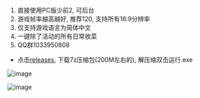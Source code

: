1. 直接使用PC版少前2, 可后台
2. 游戏帧率越高越好, 推荐120, 支持所有16:9分辨率
2. 仅支持游戏语言为简体中文
3. 一键除了活动的所有日常收菜
4. QQ群1033950808

* 点击[releases](https://github.com/ok-oldking/ok-gf2/releases), 下载7z压缩包(200M左右的), 解压缩双击运行.exe

![image](https://github.com/user-attachments/assets/6bd2ac34-fd40-4c74-9e8e-a0343818876d)

![image](https://github.com/user-attachments/assets/ae1ecd07-6608-478d-9226-40d4f8000a60)
